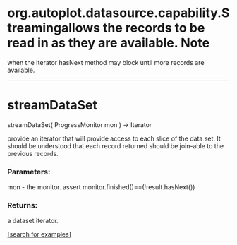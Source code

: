 # org.autoplot.datasource.capability.Streamingallows the records to be read in as they are available.  Note
 when the Iterator hasNext method may block until more records are 
 available.
***
<a name="streamDataSet"></a>
# streamDataSet
streamDataSet( ProgressMonitor mon ) &rarr; Iterator

provide an iterator that will provide access to each slice of the data
 set.  It should be understood that each record returned should be
 join-able to the previous records.

### Parameters:
mon - the monitor.  assert monitor.finished()==(!result.hasNext())

### Returns:
a dataset iterator.

<a href="https://github.com/autoplot/dev/search?q=streamDataSet&unscoped_q=streamDataSet">[search for examples]</a>

